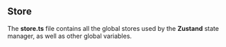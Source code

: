 ## Store

The **store.ts** file contains all the global stores used by the **Zustand** state manager, as well as other global variables.
